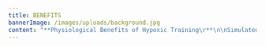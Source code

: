 ```yaml
---
title: BENEFITS
bannerImage: /images/uploads/background.jpg
content: "**Physiological Benefits of Hypoxic Training\r**\n\nSimulated Altitude Training or Hypoxic Training (reduced oxygen training) accelerates the normal outcomes of exercise, as well as producing many additional benefits, thereby producing BETTER RESULTS, in LESS TIME, with LESS EFFORT.\r\n\nAltitude training has been used for many years by athletes across many sports to improve performance. Teams and individuals spend time and money having training camps in altitude environments across the world, but now with SynergAIR Hypoxic Training Systems you can utilise this powerful training tool to enhance your exercise experience. At sea level the air we breathe is roughly 21% oxygen, but as we simulate altitude environments, the amount of oxygen decreases as the altitude increases, requiring your cardiovascular system to work harder at any given workload. The lower oxygen concentration in altitude environment causes the body to be more efficient at using fuel and oxygen, and triggers a variety of physiological responses and changes in your body at a number of levels that improve metabolic efficiency.\n\n![gym](/images/uploads/lrg_dsc04838.jpg)\n\nAltitude training sessions can give you a great workout with much less stress on your body, or enhance the effectiveness of any workout you do and make your exercise more time efficient. Clients with limited exercise tolerance (e.g. can only walk) get more value from altitude training.\r\n\n**Altitude training enhances and accelerates the positive outcomes of exercise on:\r**\n\n\\- Fat Loss\r\n\n\\- Diabetes\r\n\n\\- Osteoporosis\r\n\n\\- Aerobic endurance and energy levels\r\n\n\\- Anaerobic fitness and lactic acid tolerance\r\n\n\\- Anaemia, due to increased red blood cells and haemoglobin\r\n\n\\- Testosterone and other blood hormone profiles\r\n\n\\- Cardiac surgery rehabilitation\r\n\n\\- Insomnia\r\n\n**Other potential benefits include:\r**\n\n\\- improved dexterity, co-ordination and cognitive decision making under stress and when fatigued.\r\n\n\\- enhanced collagen production, with improvements in wound healing, beauty treatment outcomes and skin elasticity.\n\n![test](/images/uploads/0y0a0635.jpg)\n\n**Hypoxic Training for Health, Beauty and Wellness\r**\n\nInefficient oxygen utilisation accelerates aging, whilst efficient oxygen utilisation minimises the effects of aging on the body. Our bodies are in effect much like burning candles, or decaying fruit, but hypoxic training in a simulated altitude environment makes our bodies use oxygen more effectively, thereby slowing down the aging process and increasing the characteristics of youthfulness.\r\n\nHypoxic training in a simulated altitude training environment dramatically stimulates the body’s metabolism and optimises hormonal and biochemical levels, resulting in significant changes in many health, beauty and wellness parameters.\r\n\nSimulated altitude training sessions allow you to workout with much less stress on your body, but at the same enhances the effectiveness of any workout, whilst triggering a wide variety of physiological responses and changes in your body.\r\n\nClinical research and empirical evidence suggest the following potential positive outcomes of low intensity hypoxic training in a simulated altitude training environment.\n\n![](/images/uploads/0y0a0747.jpg)\n\n**WEIGHT LOSS\r**\n\n\\- Accelerated fat loss\r\n\n\\- Increased fat burning aerobic enzymes and mitochondria\r\n\n\\- Boosts resting metabolic rate for days after your hypoxic workout\r\n\n\\- Powerful stimulant effect of the hormone EPO\r\n\n\\- Reduced appetite and increased leptin hormone levels\r\n\n\\- Improved insulin and glucose sensitivity and decreased diabetes symptoms\r\n\n\\- Increased growth hormone production (the bodies most powerful fat burning hormone)\r\n\n**BEAUTY ENHANCEMENTS\r**\n\n\\- Improved skin elasticity, tone and appearance\r\n\n\\- Reduction of skin wrinkles\r\n\n\\- Increased collagen production\r\n\n\\- Accelerated wound healing\r\n\n\\- Greater skin micro-circulation\r\n\n\\- Dramatically faster recovery from plastic surgery, with superior outcomes\r\n\n\\- Enhanced beauty treatment outcomes\r\n\n**ENHANCED MOOD and BRAIN/CNS FUNCTION**\r\n\n\\- Improved decision making, cognitive function, dexterity, co-ordination and reaction time under stress and when fatigued\r\n\n\\- Increased serotonin production and serotonin receptor activation\r\n\n\\- Combats depression and anxiety\r\n\n\\- Stabilisation of emotional composure\r\n\n\\- Combats insomnia and improves sleep\r\n\n\\- Excites neural plasticity and facilitates positive re-wiring of the brain and central nervous system (CNS).\r\n\n\\- Promotes spinal cord injury rehabilitation\r\n\n\\- Endorphin production dramatically increased.\r\n\n\\- Enhanced sense of wellbeing and vitality"
---
```


